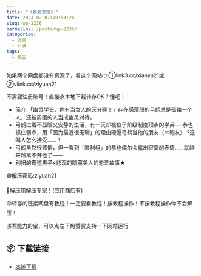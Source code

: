 ```yaml
---
title: "《暴爱友情》"
date: 2024-02-07T10:53:28
slug: wp-2236
permalink: /posts/wp-2236/
categories:
  - 漫画
  - 日漫
tags:
  - 校园
---
```


如果两个网盘都没有资源了，看这个网站👉①link3.cc/xianyu21或②vlink.cc/ziyuan21

不需要注册账号！直接点本地下载转存OK？懂吧！

*   简介:「幽灵学长，你有当女人的天分喔！」存在感薄弱的弓鹤总是孤独一个人，还被周围的人当成幽灵对待。
*   弓鹤过着不显眼又安静的生活，有一天却被位于阶级制度顶点的学弟──恭也抓住弱点，用「因为最近很无聊」的理由硬逼弓鹤当他的朋友（＝砲友）!?这叫人怎么接受……！
*   弓鹤虽然很烦恼，但一看到「胜利组」的恭也偶尔会露出寂寞的表情……就越来越离不开他了――
*   别扭的霸道男子×悲观的隐藏美人的恋爱故事★

🟢解压密码:ziyuan21

🔵解压用解压专家！(应用商店有)

🟡转存的链接网盘有教程！一定要看教程！按教程操作！不按教程操作你不会解压！

💰🈶能力的宝，可以点左下角赞赏支持一下网站运行

## 📦 下载链接
- [本地下载](https://blziyuan21.com/pay-download/2236?key=9ad4e2c41c&down_id=0)


